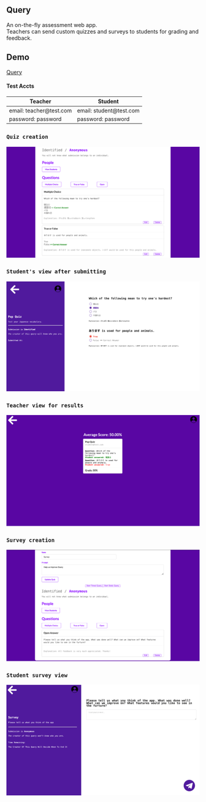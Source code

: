 ## Query
An on-the-fly assessment web app.  
Teachers can send custom quizzes and surveys to students for grading and feedback.  
## Demo
[Query](https://query-bweegee.herokuapp.com/)
#### Test Accts
| Teacher                              | Student                              |
| ------------------------------------ | ------------------------------------ |
| email: teacher<span></span>@test.com | email: student<span></span>@test.com |
| password: password                   | password: password                   |

### `Quiz creation`
![](/screen_shots/Quiz_Creation.png)
### `Student's view after submitting`
![](/screen_shots/Student_Quiz_Result.png)
### `Teacher view for results`
![](/screen_shots/Teacher_Grades.png)
### `Survey creation`
![](/screen_shots/Teacher_Survey.png)
### `Student survey view`
![](/screen_shots/Student_Survey.png)
